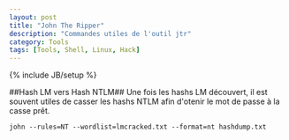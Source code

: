 ```yaml
---
layout: post
title: "John The Ripper"
description: "Commandes utiles de l'outil jtr"
category: Tools
tags: [Tools, Shell, Linux, Hack]
---
```

{% include JB/setup %}

##Hash LM vers Hash NTLM##
Une fois les hashs LM découvert, il est souvent utiles de casser les hashs NTLM afin d'otenir le mot de passe à la casse prêt.

~~~~~~
john --rules=NT --wordlist=lmcracked.txt --format=nt hashdump.txt
~~~~~~
